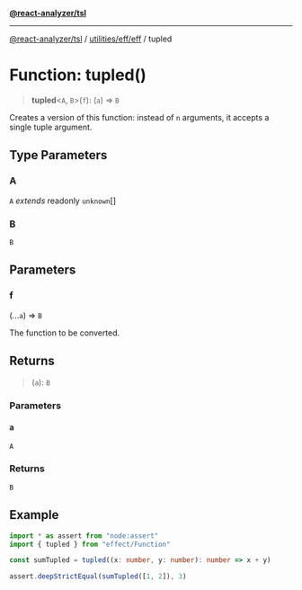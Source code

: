 [**@react-analyzer/tsl**](../../../../README.md)

***

[@react-analyzer/tsl](../../../../README.md) / [utilities/eff/eff](../README.md) / tupled

# Function: tupled()

> **tupled**\<`A`, `B`\>(`f`): (`a`) => `B`

Creates a   version of this function: instead of `n` arguments, it accepts a single tuple argument.

## Type Parameters

### A

`A` *extends* readonly `unknown`[]

### B

`B`

## Parameters

### f

(...`a`) => `B`

The function to be converted.

## Returns

> (`a`): `B`

### Parameters

#### a

`A`

### Returns

`B`

## Example

```ts
import * as assert from "node:assert"
import { tupled } from "effect/Function"

const sumTupled = tupled((x: number, y: number): number => x + y)

assert.deepStrictEqual(sumTupled([1, 2]), 3)
```
